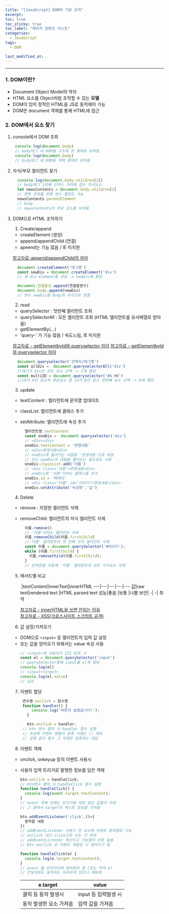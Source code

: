 ```yaml
---
title: "[JavaScript] DOM의 기본 조작"
excerpt: 
toc: true
toc_sticky: true
toc_label: "페이지 컨텐츠 리스트"
categories:
  - JavaScript
tags:
  - DOM

last_modified_at:
---
```

****
### **1. DOM이란?**
- Document Object Model의 약자
- HTML 요소를 Object처럼 조작할 수 있는 **모델**
- DOM이 있어 정적인 HTML을 JS로 동적제어 가능
- DOM은 document 객체를 통해 HTML에 접근

### **2. DOM에서 요소 찾기**

1. console에서 DOM 조회
   ```javascript
    console.log(document.body)
    // body태그 내 DOM을 구조화 된 형태로 보여줌
    console.log(document.body)
    // body태그 내 DOM을 객체 형태로 보여줌
    ```

2. 자식/부모 엘리먼트 찾기
    ```javascript
      console.log(document.body.children[1])
      // body태그 1번째 인덱스 자리에 있는 자식요소 
      let newsContents = document.body.children[1]
      // 편한 조회를 위해 변수 할당도 가능
      newsContents.parentElement
      // body
      // newsContents의 부모 요소를 보여줌
    ```

3. DOM으로 HTML 조작하기

    1. Create/append
    - createElement (생성)
    - append/appendChild (연결)
    - apeend는 기능 많음 / IE 미지원

    [참고자료-append/appendChild의 차이](https://blogpack.tistory.com/682)

      ```javascript
        document.createElement('태그명')
        const newDiv = document.createElement('div')
        // 새 div element를 생성 -> newDiv에 할당

        document.연결할곳.append(연결할변수)
        document.body.append(newDiv)
        // 변수 newDiv를 body의 자식으로 연결
      ```

      2. read

    - querySelector : 첫번째 엘리먼트 조회
    - querySelectorAll : 모든 엘리먼트 조회
      (HTML 엘리먼트를 유사배열로 받아옴)
    - getElementBy(...)
    - 'query-' 가 기능 많음 / 속도느림, IE 미지원

    [참고자료 - getElementbyId와 queryselector 차이](https://truecode-95.tistory.com/41)
    [참고자료 - getElementbyId와 queryselector 차이](https://velog.io/@chloeee/getElementById-%EA%B7%B8%EB%A6%AC%EA%B3%A0-querySelector-%EC%B0%A8%EC%9D%B4%EC%A0%90)

      ```javascript
        document.queryselector('선택자/태그명')
        const allDiv =  document.queryselectorAll('div')
        //태그가 div인 모든 요소 선택 -> C에 할당
        const multiID = document.queryselector('#A #B')
        //id가 A인 요소의 후손요소 중 id가 B인 요소 첫번째 요소 선택 -> D에 할당
      ```

    3. update

    - textContent : 엘리먼트에 문자열 업데이트
    - classList: 엘리먼트에 클래스 추가
    - setAttribute: 엘리먼트에 속성 추가

      ```javascript
        엘리먼트명.textContent
        const oneDiv =  document.queryselector('div')
        // <div><div>
        oneDiv.textContent = '변경내용'
        // <div>변경내용<div>
        // oneDiv에 들어가는 내용을 '변경내용'으로 바꿈
        // 또는 oneDiv의 내용을 불러오는 용도로도 사용
        oneDiv.classList.add('이름')
        // <div class='이름'>변경내용<div>
        // oneDiv에 '이름'이라는 클래스를 추가
        oneDiv.id = '아이디'
        // <div class="이름" id="아이디">변경내용</div> 
        oneDiv.setAttribute('속성명','값')
      ```

    4. Delete

    - remove : 지정한 엘리먼트 삭제
    - removeChild: 엘리먼트의 자식 엘리먼트 삭제

      ```javascript
        이름.remove()
        // '이름'이라는 엘리먼트 삭제
        이름.removeChild(이름.firstChild)
        //.이름' 엘리먼트의 첫 번째 자식 엘리먼트 삭제
        const 이름 = document.querySelector('#아이디');
        while (이름.firstChild) {
          이름.removeChild(이름.firstChild);
        }
        // 반복문을 이용해 '이름' 엘리먼트의 모든 자식요소 삭제
        ```

    5. 메서드별 비교  

        &nbsp;|textContent|innerText|innerHTML
        ---|---|---|---|---
        값|raw text|rendered text |HTML parsed text
        성능|좋음 |보통 |나쁨
        보안| -| -| 취약

        [참고자료 - innerHTML을 쓰면 안되는 이유](https://velog.io/@raram2/%EB%8B%B9%EC%8B%A0%EC%9D%B4-innerHTML%EC%9D%84-%EC%93%B0%EB%A9%B4-%EC%95%88%EB%90%98%EB%8A%94-%EC%9D%B4%EC%9C%A0)   
        [참고자료 - XSS(크로스사이트 스크립트 공격)](https://2ssue.github.io/common_questions_for_Web_Developer/docs/Web/xss.html#%E1%84%8B%E1%85%A1%E1%86%AF%E1%84%8B%E1%85%A1%E1%84%83%E1%85%AE%E1%84%86%E1%85%A7%E1%86%AB-%E1%84%8C%E1%85%A9%E1%87%82%E1%84%8B%E1%85%B3%E1%86%AB-%E1%84%80%E1%85%A5%E1%86%BA)


    6. 값 설정/가져오기
      - DOM으로 `<input>` 등 엘리먼트의 입력 값 설정
      - 또는 값을 얻어오기 위해서는 value 속성 사용
        ```javascript
        // <input>에 사용자가 123 입력 시
        const el = document.querySelector('input')
        // querySelector통해 input를 el에 할당
        console.log(el)
        // <input><input>
        console.log(el.value)
        // 123
         ```

    7. 이벤트 할당
       ```javascript
        변수명.onclick = 함수명
        function handler() {
            console.log('버튼이 눌렸습니다!');
          }

          btn.onclick = handler;
        // btn 변수 클릭 시 handler 함수 실행
        // 속성에 이벤트 핸들러 등록 시에는 () 제외
        // 실행 없이 함수 그 자체만 등록하는 개념
       ```

    8. 이벤트 객체
      - onclick, onkeyup 등의 이벤트 사용시
      - 사용자 입력 트리거로 발행한 정보를 담은 객체

        ```javascript
        btn.onclick = handleClick;
        // btn변수 클릭 시 handleClick 함수 실행
        function handleClick() {
          console.log(event.target.textContent);
        }
        // event 객체 안에는 트리거에 대한 많은 값들이 저장
        // 그 중에서 target의 텍스트 정보를 가져옴

        btn.addEventListener('click',()={
          동작할 내용
        })
        // addEventListener 사용시 한 요소에 이벤트 중복할당 가능
        // onclick 대신 click으로 쓰는 것 유의
        // addEventListener 최신이고 기능많아 선호 높음
        // btn.onclick 은 이벤트 재할당 시 덮어쓰기 됨

        function handleClick(e) {
          console.log(e.target.textContent);
        }
        // event 를 인자자리에 넣어줘야 함 (또는 약자 e) 
        // 안넣어줘도 동작하는 브라우져 있으나 캐바캐
        ```

        |e.target|value|
        ---|---
        |클릭 등 동작 발생시 |input 등 입력발생 시 |
        |동작 발생한 요소 가져옴| 입력 값을 가져옴 |
